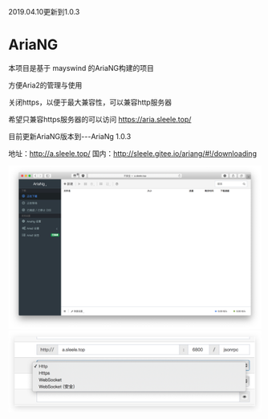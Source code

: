 2019.04.10更新到1.0.3
# AriaNG
本项目是基于 mayswind 的AriaNG构建的项目

方便Aria2的管理与使用

关闭https，以便于最大兼容性，可以兼容http服务器

希望只兼容https服务器的可以访问
https://aria.sleele.top/

目前更新AriaNG版本到---AriaNg 1.0.3     

地址：http://a.sleele.top/
国内：http://sleele.gitee.io/ariang/#!/downloading

![示例图片加载失败](https://raw.githubusercontent.com/SuperNG6/pic/master/pic/Xnip2019-04-10_09-24-41.png)
![示例图片加载失败](https://raw.githubusercontent.com/SuperNG6/pic/master/pic/Xnip2019-04-10_09-21-37.png)

